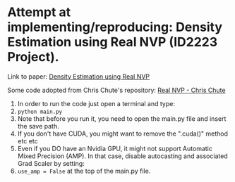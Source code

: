 # Attempt at implementing/reproducing: Density Estimation using Real NVP (ID2223 Project).
Link to paper: [Density Estimation using Real NVP](https://arxiv.org/abs/1605.08803)

Some code adopted from Chris Chute's repository: [Real NVP - Chris Chute](https://github.com/chrischute/real-nvp)


1. In order to run the code just open a terminal and type:
2. ``` python main.py ```
3. Note that before you run it, you need to open the main.py file and insert the save path.
4. If you don't have CUDA, you might want to remove the ".cuda()" method etc etc
5. Even if you DO have an Nvidia GPU, it might not support Automatic Mixed Precision (AMP). In that case, disable autocasting and associated Grad Scaler by setting:
6.  ``` use_amp = False ``` at the top of the main.py file.

